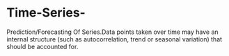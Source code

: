 # Time-Series-
Prediction/Forecasting Of Series.Data points taken over time may have an internal structure (such as autocorrelation, trend or seasonal variation) that should be accounted for.

